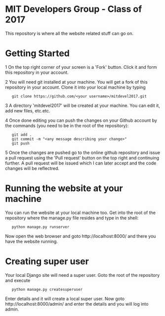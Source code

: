 MIT Developers Group - Class of 2017
============

This repository is where all the website related stuff can go on.

Getting Started
============

1 On the top right corner of your screen is a 'Fork' button. Click it and form this repository in your account.

2 You will need git installed at your machine. You will get a fork of this repository in your account. Clone it into your local machine by typing
     
       
       git clone https://github.com/<your username>/mitdevel2017.git


3 A directory 'mitdevel2017' will be created at your machine. You can edit it, add new files, etc.etc.

4 Once done editing you can push the changes on your Github account by the commands (you need to be in the root of the repository):


       git add .
       git commit -m "<any message describing your change>"
       git push
     
     
5 Once the changes are pushed go to the online github repository and issue a pull request using the 'Pull request' button on the top right and continuing further. A pull request will be issued which I can later accept and the code changes will be reflectred.


Running the website at your machine
=============

You can run the website at your local machine too. Get into the root of the repository where the manage.py file resides and type in the shell:

       python manage.py runserver
       
Now open the web browser and goto http://localhost:8000/ and there you have the website running.

Creating super user
=============
Your local Django site will need a super user. Goto the root of the repository and execute

       python manage.py createsuperuser
       
Enter details and it will create a local super user.
Now goto http://localhost:8000/admin/ and enter the details and you will log into admin.
